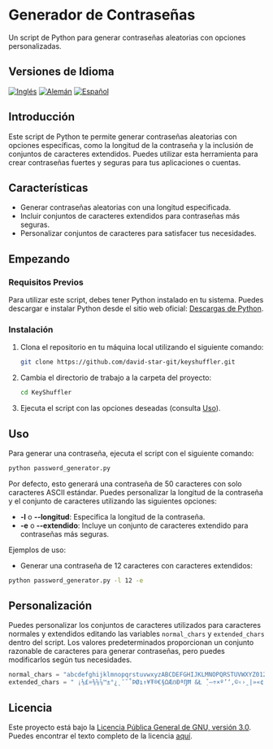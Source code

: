 # Generador de Contraseñas

Un script de Python para generar contraseñas aleatorias con opciones personalizadas.

## Versiones de Idioma
[![Inglés](https://img.shields.io/badge/Inglés-Inglés-blue)](readme.md)
[![Alemán](https://img.shields.io/badge/Alemán-Alemán-blue)](readme_de.md)
[![Español](https://img.shields.io/badge/Español-Español-blue)](readme_es.md)

## Introducción

Este script de Python te permite generar contraseñas aleatorias con opciones específicas, como la longitud de la contraseña y la inclusión de conjuntos de caracteres extendidos. Puedes utilizar esta herramienta para crear contraseñas fuertes y seguras para tus aplicaciones o cuentas.

## Características

- Generar contraseñas aleatorias con una longitud especificada.
- Incluir conjuntos de caracteres extendidos para contraseñas más seguras.
- Personalizar conjuntos de caracteres para satisfacer tus necesidades.

## Empezando

### Requisitos Previos

Para utilizar este script, debes tener Python instalado en tu sistema. Puedes descargar e instalar Python desde el sitio web oficial: [Descargas de Python](https://www.python.org/downloads/).

### Instalación

1. Clona el repositorio en tu máquina local utilizando el siguiente comando:

    ```bash
    git clone https://github.com/david-star-git/keyshuffler.git
    ```

2. Cambia el directorio de trabajo a la carpeta del proyecto:

    ```bash
    cd KeyShuffler
    ```

3. Ejecuta el script con las opciones deseadas (consulta [Uso](#uso)).

## Uso

Para generar una contraseña, ejecuta el script con el siguiente comando:

```bash
python password_generator.py
```

Por defecto, esto generará una contraseña de 50 caracteres con solo caracteres ASCII estándar. Puedes personalizar la longitud de la contraseña y el conjunto de caracteres utilizando las siguientes opciones:

- **-l** o **--longitud**: Especifica la longitud de la contraseña.
- **-e** o **--extendido**: Incluye un conjunto de caracteres extendido para contraseñas más seguras.

Ejemplos de uso:

- Generar una contraseña de 12 caracteres con caracteres extendidos:

```bash
python password_generator.py -l 12 -e
```

## Personalización

Puedes personalizar los conjuntos de caracteres utilizados para caracteres normales y extendidos editando las variables `normal_chars` y `extended_chars` dentro del script. Los valores predeterminados proporcionan un conjunto razonable de caracteres para generar contraseñas, pero puedes modificarlos según tus necesidades.

```py
normal_chars = "abcdefghijklmnopqrstuvwxyzABCDEFGHIJKLMNOPQRSTUVWXYZ0123456789!@#$%^&*()_+=-[]{}|;:'\"<>,.?/~"
extended_chars = " ¡⅛£¤⅜⅝⅞™±°¿˛¯˘˚ÞØı↑¥Ŧ®€§ΩÆẞÐªŊĦ ̇&Ł ̣ˇ—÷×º’‘‚©‹›ˍ|»«¢„“”µ·…–^˝łĸ ̣ħŋđðſæ@ſ€¶ŧ←↓→øþ¨’¸\}][{¬½¼³²¹⁴⁵⁶⁷⁸⁹⁰}]"
```

## Licencia

Este proyecto está bajo la [Licencia Pública General de GNU, versión 3.0](LICENSE). Puedes encontrar el texto completo de la licencia [aquí](https://www.gnu.org/licenses/gpl-3.0.html).